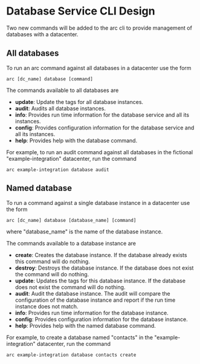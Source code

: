 # Database Service CLI Design

Two new commands will be added to the arc cli to provide management of databases with a datacenter.


## All databases

To run an arc command against all databases in a datacenter use the form

```shell
arc [dc_name] database [command]
```

The commands available to all databases are

- **update**: Update the tags for all database instances.
- **audit**:  Audits all database instances.
- **info**:   Provides run time information for the database service and all its instances.
- **config**: Provides configuration information for the database service and all its instances.
- **help**:   Provides help with the database command.


For example, to run an audit command against all databases in the fictional "example-integration" datacenter, run the command

```shell
arc example-integration database audit
```


## Named database

To run a command against a single database instance in a datacenter use the form

```shell
arc [dc_name] database [database_name] [command]
```

where "database_name" is the name of the database instance.


The commands available to a database instance are

- **create**:  Creates the database instance. If the database already exists this command will do nothing.
- **destroy**: Destroys the database instance. If the database does not exist the command will do nothing.
- **update**:  Updates the tags for this database instance. If the database does not exist the command will do nothing.
- **audit**:   Audit the database instance. The audit will compare the configuration of the database instance and report if the run time instance does not match.
- **info**:    Provides run time information for the database instance.
- **config**:  Provides configuration information for the database instance.
- **help**:    Provides help with the named database command.


For example, to create a database named "contacts" in the "example-integration" datacenter, run the command

```shell
arc example-integration database contacts create
```



